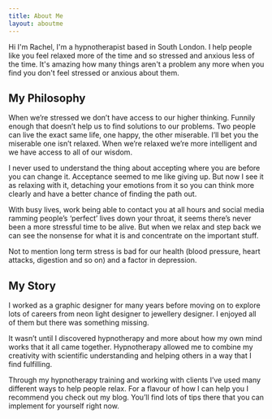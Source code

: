 ```yaml
---
title: About Me
layout: aboutme
---
```

Hi I'm Rachel, I'm a hypnotherapist based in South London. I help people like you feel relaxed more of the time and so stressed and anxious less of the time. It's amazing how many things aren't a problem any more when you find you don't feel stressed or anxious about them.



## My Philosophy

When we’re stressed we don’t have access to our higher thinking. Funnily enough that doesn’t help us to find solutions to our problems. Two people can live the exact same life, one happy, the other miserable. I’ll bet you the miserable one isn’t relaxed. When we’re relaxed we’re more intelligent and we have access to all of our wisdom. 

I never used to understand the thing about accepting where you are before you can change it. Acceptance seemed to me like giving up. But now I see it as relaxing with it, detaching your emotions from it so you can think more clearly and have a better chance of finding the path out. 

With busy lives, work being able to contact you at all hours and social media ramming people’s ‘perfect’ lives down your throat, it seems there’s never been a more stressful time to be alive. But when we relax and step back we can see the nonsense for what it is and concentrate on the important stuff. 

Not to mention long term stress is bad for our health (blood pressure, heart attacks, digestion and so on) and a factor in depression. 



## My Story

I worked as a graphic designer for many years before moving on to explore lots of careers from neon light designer to jewellery designer. I enjoyed all of them but there was something missing.  

It wasn’t until I discovered hypnotherapy and more about how my own mind works that it all came together. Hypnotherapy allowed me to combine my creativity with scientific understanding and helping others in a way that I find fulfilling. 

Through my hypnotherapy training and working with clients I’ve used many different ways to help people relax. For a flavour of how I can help you I recommend you check out my blog. You’ll find lots of tips there that you can implement for yourself right now.